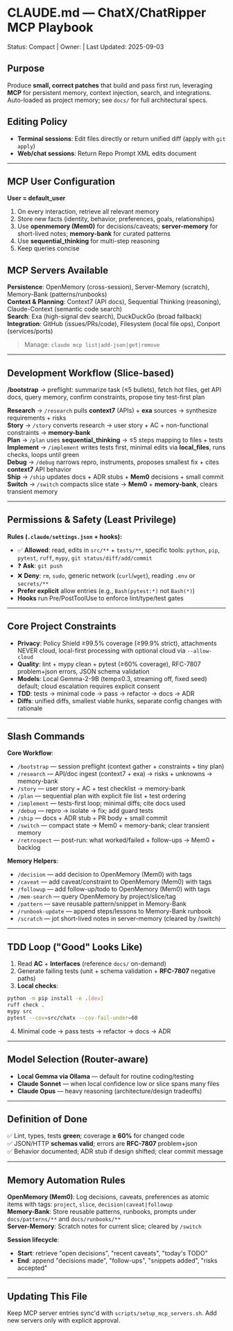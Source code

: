 # CLAUDE.md — ChatX/ChatRipper MCP Playbook
Status: Compact | Owner: <TBD> | Last Updated: 2025-09-03

## Purpose
Produce **small, correct patches** that build and pass first run, leveraging **MCP** for persistent memory, context injection, search, and integrations. Auto-loaded as project memory; see `docs/` for full architectural specs.

## Editing Policy
- **Terminal sessions**: Edit files directly or return unified diff (apply with `git apply`)
- **Web/chat sessions**: Return Repo Prompt XML edits document

---

## MCP User Configuration
**User = default_user**
1. On every interaction, retrieve all relevant memory
2. Store new facts (identity, behavior, preferences, goals, relationships)
3. Use **openmemory (Mem0)** for decisions/caveats; **server-memory** for short-lived notes; **memory-bank** for curated patterns
4. Use **sequential_thinking** for multi-step reasoning
5. Keep queries concise

## MCP Servers Available
**Persistence**: OpenMemory (cross-session), Server-Memory (scratch), Memory-Bank (patterns/runbooks)  
**Context & Planning**: Context7 (API docs), Sequential Thinking (reasoning), Claude-Context (semantic code search)  
**Search**: Exa (high-signal dev search), DuckDuckGo (broad fallback)  
**Integration**: GitHub (issues/PRs/code), Filesystem (local file ops), Conport (services/ports)

> Manage: `claude mcp list|add-json|get|remove`

---

## Development Workflow (Slice-based)
**/bootstrap** → preflight: summarize task (≤5 bullets), fetch hot files, get API docs, query memory, confirm constraints, propose tiny test-first plan  

**Research** → `/research` pulls **context7** (APIs) + **exa** sources → synthesize requirements + risks  
**Story** → `/story` converts research → user story + AC + non-functional constraints → **memory-bank**  
**Plan** → `/plan` uses **sequential_thinking** → ≤5 steps mapping to files + tests  
**Implement** → `/implement` writes tests first, minimal edits via **local_files**, runs checks, loops until green  
**Debug** → `/debug` narrows repro, instruments, proposes smallest fix + cites **context7** API behavior  
**Ship** → `/ship` updates docs + ADR stubs + **Mem0** decisions + small commit  
**Switch** → `/switch` compacts slice state → **Mem0** + **memory-bank**, clears transient memory

---

## Permissions & Safety (Least Privilege)
**Rules (`.claude/settings.json` + hooks):**
- ✅ **Allowed**: read, edits in `src/**` + `tests/**`, specific tools: `python`, `pip`, `pytest`, `ruff`, `mypy`, `git status/diff/add/commit`
- ❓ **Ask**: `git push`
- ❌ **Deny**: `rm`, `sudo`, generic network (`curl`/`wget`), reading `.env` or `secrets/**`
- **Prefer explicit** allow entries (e.g., `Bash(pytest:*)` not `Bash(*)`)
- **Hooks** run Pre/PostToolUse to enforce lint/type/test gates

---

## Core Project Constraints
- **Privacy**: Policy Shield ≥99.5% coverage (≥99.9% strict), attachments NEVER cloud, local-first processing with optional cloud via `--allow-cloud`
- **Quality**: lint + mypy clean + pytest (≥60% coverage), RFC-7807 problem+json errors, JSON schema validation
- **Models**: Local Gemma-2-9B (temp≤0.3, streaming off, fixed seed) default; cloud escalation requires explicit consent
- **TDD**: tests → minimal code → pass → refactor → docs → ADR
- **Diffs**: unified diffs, smallest viable hunks, separate config changes with rationale

---

## Slash Commands
**Core Workflow**:
- `/bootstrap` — session preflight (context gather + constraints + tiny plan)
- `/research` — API/doc ingest (context7 + exa) → risks + unknowns → memory-bank
- `/story` — user story + AC + test checklist → memory-bank  
- `/plan` — sequential plan with explicit file list + test ordering
- `/implement` — tests-first loop; minimal diffs; cite docs used
- `/debug` — repro → isolate → fix; add guard tests
- `/ship` — docs + ADR stub + PR body + small commit
- `/switch` — compact state → Mem0 + memory-bank; clear transient memory
- `/retrospect` — post-run: what worked/failed + follow-ups → Mem0 + backlog

**Memory Helpers**:
- `/decision` — add decision to OpenMemory (Mem0) with tags
- `/caveat` — add caveat/constraint to OpenMemory (Mem0) with tags  
- `/followup` — add follow-up/todo to OpenMemory (Mem0) with tags
- `/mem-search` — query OpenMemory by project/slice/tag
- `/pattern` — save reusable pattern/snippet in Memory-Bank
- `/runbook-update` — append steps/lessons to Memory-Bank runbook
- `/scratch` — jot short-lived notes in server-memory (cleared by /switch)

---

## TDD Loop ("Good" Looks Like)
1. Read **AC** + **Interfaces** (reference `docs/` on-demand)
2. Generate failing tests (unit + schema validation + **RFC-7807** negative paths)
3. **Local checks**:
```bash
python -m pip install -e .[dev]
ruff check .
mypy src  
pytest --cov=src/chatx --cov-fail-under=60
```
4. Minimal code → pass tests → refactor → docs → ADR

---

## Model Selection (Router-aware)
- **Local Gemma via Ollama** — default for routine coding/testing
- **Claude Sonnet** — when local confidence low or slice spans many files
- **Claude Opus** — heavy reasoning (architecture/design tradeoffs)

---

## Definition of Done
✅ Lint, types, tests **green**; coverage **≥ 60%** for changed code  
✅ JSON/HTTP **schemas valid**; errors are **RFC-7807** problem+json  
✅ Behavior documented; ADR stub if design shifted; clear commit message

---

## Memory Automation Rules
**OpenMemory (Mem0)**: Log decisions, caveats, preferences as atomic items with tags: `project`, `slice`, `decision|caveat|followup`  
**Memory-Bank**: Store reusable patterns, runbooks, prompts under `docs/patterns/**` and `docs/runbooks/**`  
**Server-Memory**: Scratch notes for current slice; cleared by `/switch`

**Session lifecycle**:
- **Start**: retrieve "open decisions", "recent caveats", "today's TODO"  
- **End**: append "decisions made", "follow-ups", "snippets added", "risks accepted"

---

## Updating This File  
Keep MCP server entries sync'd with `scripts/setup_mcp_servers.sh`. Add new servers only with explicit approval.
